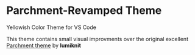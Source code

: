 # Parchment-Revamped Theme

Yellowish Color Theme for VS Code

This theme contains small visual improvments over the original excellent [Parchment theme](https://github.com/lumiknit/vscode-parchment-theme/) by **lumiknit**

